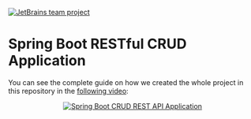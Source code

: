 [![JetBrains team project](https://jb.gg/badges/team.svg)](https://confluence.jetbrains.com/display/ALL/JetBrains+on+GitHub)

# Spring Boot RESTful CRUD Application

You can see the complete guide on how we created the whole project in this repository in the [following video](https://youtu.be/DC6FrC4olhE):

<div align="center">
  <a href="https://youtu.be/GM4FaPsRiyw"><img src="https://img.youtube.com/vi/GM4FaPsRiyw/0.jpg" alt="Spring Boot CRUD REST API Application"></a>
</div>
